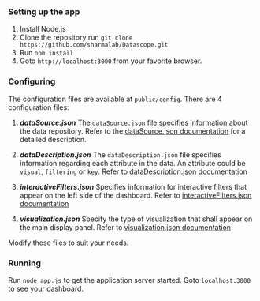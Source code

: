 ### Setting up the app ###

1. Install Node.js
2. Clone the repository run ```git clone https://github.com/sharmalab/Datascope.git```
3. Run ```npm install```
4. Goto ```http://localhost:3000``` from your favorite browser.

### Configuring ###

The configuration files are available at ```public/config```. There are 4 configuration files:

1. ***dataSource.json***
The ```dataSource.json``` file specifies information about the data repository. Refer to the [dataSource.json documentation](dataSource.json) for a detailed description.

2. ***dataDescription.json***
The ```dataDescription.json``` file specifies information regarding each attribute in the data. An attribute could be ```visual```, ```filtering``` or ```key```. Refer to [dataDescription.json documentation](dataDescription.json)

3. ***interactiveFilters.json***
Specifies information for interactive filters that appear on the left side of the dashboard. Refer to [interactiveFilters.json documentation](interactiveFilters.json)

4. ***visualization.json***
Specify the type of visualization that shall appear on the main display panel. Refer to [visualization.json documentation](visualization.json)


Modify these files to suit your needs.

### Running ###
Run ```node app.js``` to get the application server started.
Goto ```localhost:3000``` to see your dashboard.
